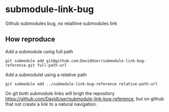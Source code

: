 # submodule-link-bug
Github submodules bug, no relalitive submodules link

## How reproduce
Add a submodule using full path

```
git submodule add git@github.com:DavidUser/submodule-link-bug-reference.git full-path-url
```

Add a submodulel using a relative path
```
git submodule add ../submodule-link-bug-reference relative-path-url
```

On git both submodule links will brigh the repository https://github.com/DavidUser/submodule-link-bug-reference, but on github that not create a link to a natural navigation.
